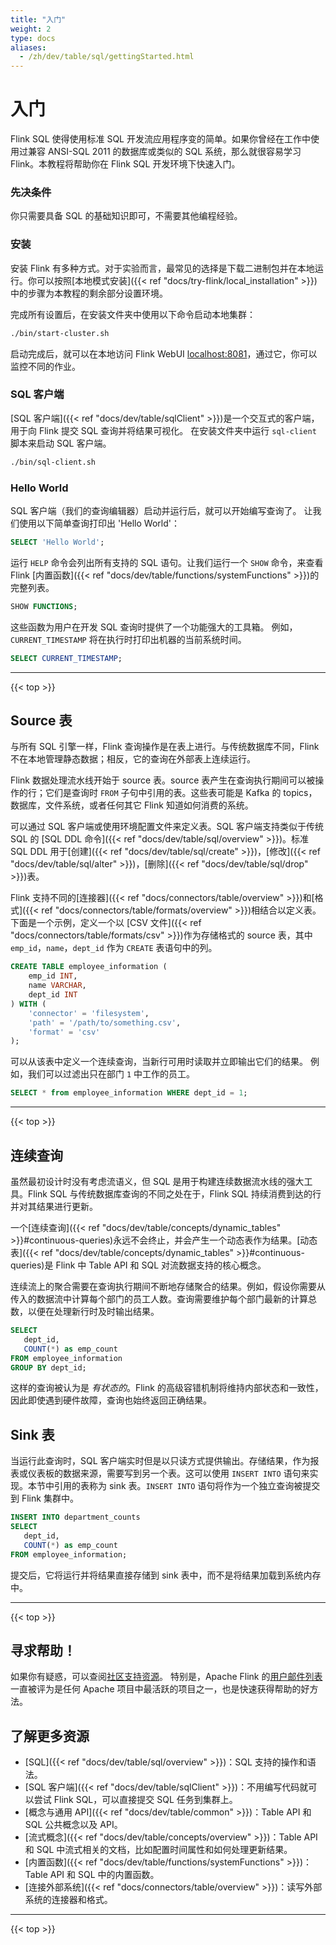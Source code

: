 ```yaml
---
title: "入门"
weight: 2
type: docs
aliases:
  - /zh/dev/table/sql/gettingStarted.html
---
```

<!--
Licensed to the Apache Software Foundation (ASF) under one
or more contributor license agreements.  See the NOTICE file
distributed with this work for additional information
regarding copyright ownership.  The ASF licenses this file
to you under the Apache License, Version 2.0 (the
"License"); you may not use this file except in compliance
with the License.  You may obtain a copy of the License at

  http://www.apache.org/licenses/LICENSE-2.0

Unless required by applicable law or agreed to in writing,
software distributed under the License is distributed on an
"AS IS" BASIS, WITHOUT WARRANTIES OR CONDITIONS OF ANY
KIND, either express or implied.  See the License for the
specific language governing permissions and limitations
under the License.
-->

# 入门

Flink SQL 使得使用标准 SQL 开发流应用程序变的简单。如果你曾经在工作中使用过兼容 ANSI-SQL 2011 的数据库或类似的 SQL 系统，那么就很容易学习 Flink。本教程将帮助你在 Flink SQL 开发环境下快速入门。

### 先决条件

你只需要具备 SQL 的基础知识即可，不需要其他编程经验。

### 安装

安装 Flink 有多种方式。对于实验而言，最常见的选择是下载二进制包并在本地运行。你可以按照[本地模式安装]({{< ref "docs/try-flink/local_installation" >}})中的步骤为本教程的剩余部分设置环境。

完成所有设置后，在安装文件夹中使用以下命令启动本地集群：

```bash
./bin/start-cluster.sh
```
 
启动完成后，就可以在本地访问 Flink WebUI [localhost:8081](localhost:8081)，通过它，你可以监控不同的作业。

### SQL 客户端

[SQL 客户端]({{< ref "docs/dev/table/sqlClient" >}})是一个交互式的客户端，用于向 Flink 提交 SQL 查询并将结果可视化。
在安装文件夹中运行 `sql-client` 脚本来启动 SQL 客户端。

 ```bash
./bin/sql-client.sh
 ``` 

### Hello World

SQL 客户端（我们的查询编辑器）启动并运行后，就可以开始编写查询了。
让我们使用以下简单查询打印出 'Hello World'：
 
```sql
SELECT 'Hello World';
```

运行 `HELP` 命令会列出所有支持的 SQL 语句。让我们运行一个 `SHOW` 命令，来查看 Flink [内置函数]({{< ref "docs/dev/table/functions/systemFunctions" >}})的完整列表。

```sql
SHOW FUNCTIONS;
```

这些函数为用户在开发 SQL 查询时提供了一个功能强大的工具箱。
例如，`CURRENT_TIMESTAMP` 将在执行时打印出机器的当前系统时间。

```sql
SELECT CURRENT_TIMESTAMP;
```

---------------

{{< top >}}

## Source 表

与所有 SQL 引擎一样，Flink 查询操作是在表上进行。与传统数据库不同，Flink 不在本地管理静态数据；相反，它的查询在外部表上连续运行。

Flink 数据处理流水线开始于 source 表。source 表产生在查询执行期间可以被操作的行；它们是查询时 `FROM` 子句中引用的表。这些表可能是 Kafka 的 topics，数据库，文件系统，或者任何其它 Flink 知道如何消费的系统。

可以通过 SQL 客户端或使用环境配置文件来定义表。SQL 客户端支持类似于传统 SQL 的 [SQL DDL 命令]({{< ref "docs/dev/table/sql/overview" >}})。标准 SQL DDL 用于[创建]({{< ref "docs/dev/table/sql/create" >}})，[修改]({{< ref "docs/dev/table/sql/alter" >}})，[删除]({{< ref "docs/dev/table/sql/drop" >}})表。

Flink 支持不同的[连接器]({{< ref "docs/connectors/table/overview" >}})和[格式]({{< ref "docs/connectors/table/formats/overview" >}})相结合以定义表。下面是一个示例，定义一个以 [CSV 文件]({{< ref "docs/connectors/table/formats/csv" >}})作为存储格式的 source 表，其中 `emp_id`，`name`，`dept_id` 作为 `CREATE` 表语句中的列。

```sql
CREATE TABLE employee_information (
    emp_id INT,
    name VARCHAR,
    dept_id INT
) WITH ( 
    'connector' = 'filesystem',
    'path' = '/path/to/something.csv',
    'format' = 'csv'
);
``` 

可以从该表中定义一个连续查询，当新行可用时读取并立即输出它们的结果。
例如，我们可以过滤出只在部门 `1` 中工作的员工。

```sql
SELECT * from employee_information WHERE dept_id = 1;
``` 

---------------

{{< top >}}

## 连续查询

虽然最初设计时没有考虑流语义，但 SQL 是用于构建连续数据流水线的强大工具。Flink SQL 与传统数据库查询的不同之处在于，Flink SQL 持续消费到达的行并对其结果进行更新。

一个[连续查询]({{< ref "docs/dev/table/concepts/dynamic_tables" >}}#continuous-queries)永远不会终止，并会产生一个动态表作为结果。[动态表]({{< ref "docs/dev/table/concepts/dynamic_tables" >}}#continuous-queries)是 Flink 中 Table API 和 SQL 对流数据支持的核心概念。

连续流上的聚合需要在查询执行期间不断地存储聚合的结果。例如，假设你需要从传入的数据流中计算每个部门的员工人数。查询需要维护每个部门最新的计算总数，以便在处理新行时及时输出结果。

 ```sql
SELECT 
	dept_id,
	COUNT(*) as emp_count 
FROM employee_information 
GROUP BY dept_id;
 ``` 

这样的查询被认为是 _有状态的_。Flink 的高级容错机制将维持内部状态和一致性，因此即使遇到硬件故障，查询也始终返回正确结果。

## Sink 表

当运行此查询时，SQL 客户端实时但是以只读方式提供输出。存储结果，作为报表或仪表板的数据来源，需要写到另一个表。这可以使用 `INSERT INTO` 语句来实现。本节中引用的表称为 sink 表。`INSERT INTO` 语句将作为一个独立查询被提交到 Flink 集群中。

 ```sql
INSERT INTO department_counts
 SELECT 
	dept_id,
	COUNT(*) as emp_count 
FROM employee_information;
 ``` 
 
提交后，它将运行并将结果直接存储到 sink 表中，而不是将结果加载到系统内存中。

---------------

{{< top >}}

## 寻求帮助！

如果你有疑惑，可以查阅[社区支持资源](https://flink.apache.org/zh/community.html)。
特别是，Apache Flink 的[用户邮件列表](https://flink.apache.org/zh/community.html#mailing-lists)一直被评为是任何 Apache 项目中最活跃的项目之一，也是快速获得帮助的好方法。

## 了解更多资源

* [SQL]({{< ref "docs/dev/table/sql/overview" >}})：SQL 支持的操作和语法。
* [SQL 客户端]({{< ref "docs/dev/table/sqlClient" >}})：不用编写代码就可以尝试 Flink SQL，可以直接提交 SQL 任务到集群上。
* [概念与通用 API]({{< ref "docs/dev/table/common" >}})：Table API 和 SQL 公共概念以及 API。
* [流式概念]({{< ref "docs/dev/table/concepts/overview" >}})：Table API 和 SQL 中流式相关的文档，比如配置时间属性和如何处理更新结果。
* [内置函数]({{< ref "docs/dev/table/functions/systemFunctions" >}})：Table API 和 SQL 中的内置函数。
* [连接外部系统]({{< ref "docs/connectors/table/overview" >}})：读写外部系统的连接器和格式。

---------------

{{< top >}}
